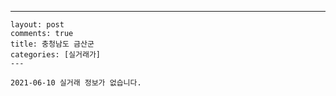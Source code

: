 ---
    layout: post
    comments: true
    title: 충청남도 금산군
    categories: [실거래가]
    ---

    2021-06-10 실거래 정보가 없습니다.

    